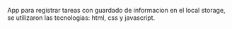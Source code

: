 App para registrar tareas con guardado de informacion en el local storage, se utilizaron las tecnologias: html, css y javascript.
